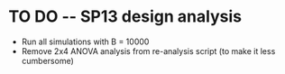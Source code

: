 TO DO -- SP13 design analysis
============================

- Run all simulations with B = 10000
- Remove 2x4 ANOVA analysis from re-analysis script (to make it less cumbersome)

